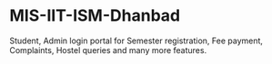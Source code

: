 # MIS-IIT-ISM-Dhanbad
Student, Admin login portal for Semester registration, Fee payment, Complaints, Hostel queries and many more features.

